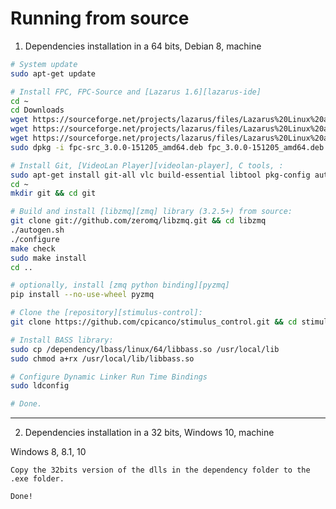
Running from source
===================

1. Dependencies installation in a 64 bits, Debian 8, machine

``` bash
# System update
sudo apt-get update

# Install FPC, FPC-Source and [Lazarus 1.6][lazarus-ide]
cd ~
cd Downloads
wget https://sourceforge.net/projects/lazarus/files/Lazarus%20Linux%20amd64%20DEB/Lazarus%201.6/fpc_3.0.0-151205_amd64.deb/download
wget https://sourceforge.net/projects/lazarus/files/Lazarus%20Linux%20amd64%20DEB/Lazarus%201.6/fpc-src_3.0.0-151205_amd64.deb/download
wget https://sourceforge.net/projects/lazarus/files/Lazarus%20Linux%20amd64%20DEB/Lazarus%201.6/lazarus_1.6-0_amd64.deb/download
sudo dpkg -i fpc-src_3.0.0-151205_amd64.deb fpc_3.0.0-151205_amd64.deb lazarus_1.6-0_amd64.deb

# Install Git, [VideoLan Player][videolan-player], C tools, :
sudo apt-get install git-all vlc build-essential libtool pkg-config autotools-dev autoconf automake cmake uuid-dev
cd ~
mkdir git && cd git

# Build and install [libzmq][zmq] library (3.2.5+) from source:
git clone git://github.com/zeromq/libzmq.git && cd libzmq
./autogen.sh
./configure
make check
sudo make install
cd ..

# optionally, install [zmq python binding][pyzmq]
pip install --no-use-wheel pyzmq

# Clone the [repository][stimulus-control]:
git clone https://github.com/cpicanco/stimulus_control.git && cd stimulus_control

# Install BASS library:
sudo cp /dependency/lbass/linux/64/libbass.so /usr/local/lib
sudo chmod a+rx /usr/local/lib/libbass.so

# Configure Dynamic Linker Run Time Bindings
sudo ldconfig

# Done.
```
___

2. Dependencies installation in a 32 bits, Windows 10, machine 

Windows 8, 8.1, 10

    Copy the 32bits version of the dlls in the dependency folder to the .exe folder.

    Done!

[lazarus-ide]:http://www.lazarus.freepascal.org/
[videolan-player]:http://www.videolan.org/
[zmq]:https://zeromq.org/
[pyzmq]:https://github.com/zeromq/pyzmq
[stimulus-control]:https://github.com/cpicanco/stimulus_control